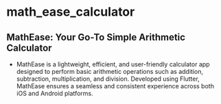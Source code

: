 # math_ease_calculator

## MathEase: Your Go-To Simple Arithmetic Calculator

* MathEase is a lightweight, efficient, and user-friendly calculator app designed to perform basic arithmetic operations such as addition, subtraction, multiplication, and division. Developed using Flutter, MathEase ensures a seamless and consistent experience across both iOS and Android platforms.